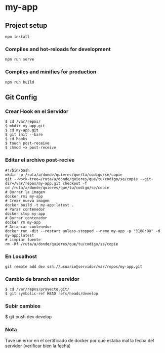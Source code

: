 # my-app

## Project setup
```
npm install
```

### Compiles and hot-reloads for development
```
npm run serve
```

### Compiles and minifies for production
```
npm run build
```
## Git Config

### Crear Hook en el Servidor
```
$ cd /var/repos/
$ mkdir my-app.git
$ cd my-app.git
$ git init --bare
$ cd hooks
$ touch post-receive
$ chmod +x post-receive
```
### Editar el archivo post-recive
```
#!/bin/bash
mkdir -p /ruta/a/donde/quieres/que/tu/codigo/se/copie
git --work-tree=/ruta/a/donde/quieres/que/tu/codigo/se/copie --git-dir=/var/repos/my-app.git checkout -f
cd /ruta/a/donde/quieres/que/tu/codigo/se/copie
# Borrar la imagen
docker rmi my-app
# Crear nueva imagen
docker build -t my-app:latest .
# Parar contenedor
docker stop my-app
# Borrar contenedor
docker rm my-app
# Arrancar contenedor
docker run -dit --restart unless-stopped --name my-app -p "3100:80" -d my-app:latest
# Limpiar fuente
rm -Rf /ruta/a/donde/quieres/que/tu/codigo/se/copie
```
### En Localhost
```
git remote add dev ssh://usuario@servidor/var/repos/my-app.git
```
### Cambio de branch en servidor
```
$ cd /var/repos/proyecto.git/
$ git symbolic-ref HEAD refs/heads/develop
```
### Subir cambios
$ git push dev develop

### Nota
Tuve un error en el certificado de docker por que estaba mal la fecha del servidor (verificar bien la fecha)